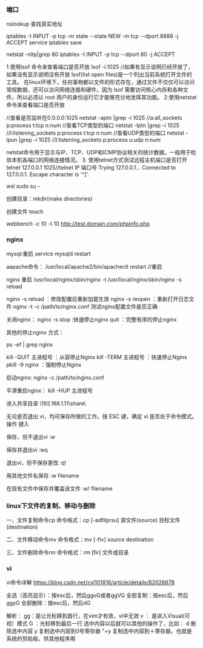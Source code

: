 
### **端口**

nslookup  查找真实地址

iptables -I INPUT -p tcp -m state --state NEW -m tcp --dport 8888 -j ACCEPT
service iptables save

netstat -nltp|grep 80
iptables -I INPUT -p tcp --dport 80 -j ACCEPT


1.使用lsof 命令来查看端口是否开放
lsof -i:1025 //如果有显示说明已经开放了，如果没有显示说明没有开放
lsof(list open files)是一个列出当前系统打开文件的工具。
在linux环境下，任何事物都以文件的形式存在，通过文件不仅仅可以访问常规数据，还可以访问网络连接和硬件。因为 lsof 需要访问核心内存和各种文件，所以必须以 root 用户的身份运行它才能够充分地发挥其功能。
2.使用netstat 命令来查看端口是否开放

//查看是否监听在0.0.0.0:1025
netstat -aptn |grep -i 1025 //a:all_sockets p:process t:tcp n:num 
//查看TCP类型的端口
netstat -lptn |grep -i 1025  //l:listening_sockets  p:process  t:tcp n:num
//查看UDP类型的端口
netstat -lpun |grep -i 1025 //l:listening_sockets  p:process u:udp n:num

 netstat命令用于显示与IP、TCP、UDP和ICMP协议相关的统计数据，一般用于检验本机各端口的网络连接情况。
3. 使用telnet方式测试远程主机端口是否打开
telnet 127.0.0.1 1025//telnet IP 端口号
   Trying 127.0.0.1...
   Connected to 127.0.0.1.
   Escape character is '^]'.



wsl 
sudo su - 

创建目录：mkdir(make directories)

创建文件 touch

webbench -c 10 -t 10 http://test.domain.com/phpinfo.php


### nginx

mysql:重启
service mysqld restart


aapache命令：
/usr/local/apache2/bin/apachectl restart //重启

nginx 重启
/usr/local/nginx/sbin/nginx -t
/usr/local/nginx/sbin/nginx -s reload

nginx -s reload  ：修改配置后重新加载生效
nginx -s reopen  ：重新打开日志文件
nginx -t -c /path/to/nginx.conf 测试nginx配置文件是否正确

关闭nginx：
nginx -s stop  :快速停止nginx
         quit  ：完整有序的停止nginx

其他的停止nginx 方式：

ps -ef | grep nginx

kill -QUIT 主进程号     ：从容停止Nginx
kill -TERM 主进程号     ：快速停止Nginx
pkill -9 nginx          ：强制停止Nginx



启动nginx:
nginx -c /path/to/nginx.conf

平滑重启nginx：
kill -HUP 主进程号

进入共享目录
\\192.168.1.11\share\


无论是否退出 vi，均可保存所做的工作。按 ESC 键，确定 vi 是否处于命令模式。
操作   键入
 
保存，但不退出vi                          :w
 
保存并退出vi                                 :wq
 
退出vi，但不保存更改                   :q!
 
用其他文件名保存                         :w filename
 
在现有文件中保存并覆盖该文件    :w! filename


### linux下文件的复制、移动与删除

一、文件复制命令cp
    命令格式：cp [-adfilprsu] 源文件(source) 目标文件(destination)

二、文件移动命令mv
    命令格式：mv [-fiv] source destination

三、文件删除命令rm
    命令格式：rm [fir] 文件或目录


### vi
vi命令详解 https://blog.csdn.net/cyl101816/article/details/82026678


全选（高亮显示）：按esc后，然后ggvG或者ggVG
全部复制：按esc后，然后ggyG
全部删除：按esc后，然后dG
 
解析：
gg：是让光标移到首行，在vim才有效，vi中无效 
v ： 是进入Visual(可视）模式 
G ：光标移到最后一行 
选中内容以后就可以其他的操作了，比如： 
d  删除选中内容 
y  复制选中内容到0号寄存器 
"+y  复制选中内容到＋寄存器，也就是系统的剪贴板，供其他程序用 